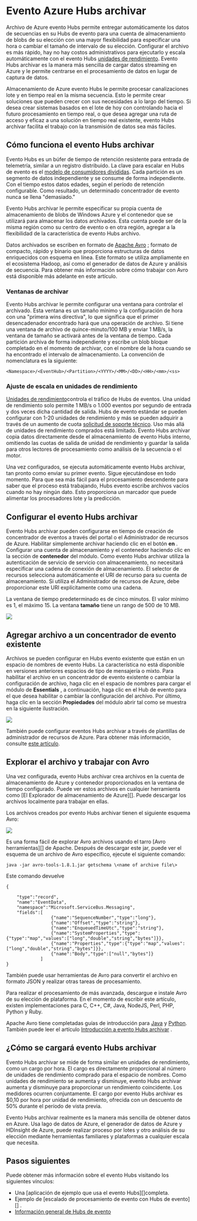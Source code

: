 <properties
    pageTitle="Evento Azure Hubs archivar | Microsoft Azure"
    description="Información general sobre la característica de Azure evento Hubs archivo."
    services="event-hubs"
    documentationCenter=""
    authors="djrosanova"
    manager="timlt"
    editor=""/>

<tags
    ms.service="event-hubs"
    ms.workload="na"
    ms.tgt_pltfrm="na"
    ms.devlang="na"
    ms.topic="article"
    ms.date="09/13/2016"
    ms.author="darosa;sethm"/>

# <a name="azure-event-hubs-archive"></a>Evento Azure Hubs archivar

Archivo de Azure evento Hubs permite entregar automáticamente los datos de secuencias en su Hubs de evento para una cuenta de almacenamiento de blobs de su elección con una mayor flexibilidad para especificar una hora o cambiar el tamaño de intervalo de su elección. Configurar el archivo es más rápido, hay no hay costos administrativos para ejecutarlo y escala automáticamente con el evento Hubs [unidades de rendimiento](event-hubs-overview.md#capacity-and-security). Evento Hubs archivar es la manera más sencilla de cargar datos streaming en Azure y le permite centrarse en el procesamiento de datos en lugar de captura de datos.

Almacenamiento de Azure evento Hubs le permite procesar canalizaciones lote y en tiempo real en la misma secuencia. Esto le permite crear soluciones que pueden crecer con sus necesidades a lo largo del tiempo. Si desea crear sistemas basados en el lote de hoy con controlando hacia el futuro procesamiento en tiempo real, o que desea agregar una ruta de acceso y eficaz a una solución en tiempo real existente, evento Hubs archivar facilita el trabajo con la transmisión de datos sea más fáciles.

## <a name="how-event-hubs-archive-works"></a>Cómo funciona el evento Hubs archivar

Evento Hubs es un búfer de tiempo de retención resistente para entrada de telemetría, similar a un registro distribuido. La clave para escalar en Hubs de evento es el [modelo de consumidores divididas](event-hubs-overview.md#partition-key). Cada partición es un segmento de datos independiente y se consume de forma independiente. Con el tiempo estos datos edades, según el período de retención configurable. Como resultado, un determinado concentrador de evento nunca se llena "demasiado."

Evento Hubs archivar le permite especificar su propia cuenta de almacenamiento de blobs de Windows Azure y el contenedor que se utilizará para almacenar los datos archivados. Esta cuenta puede ser de la misma región como su centro de evento o en otra región, agregar a la flexibilidad de la característica de evento Hubs archivo.

Datos archivados se escriben en formato de [Apache Avro][] ; formato de compacto, rápido y binario que proporciona estructuras de datos enriquecidos con esquema en línea. Este formato se utiliza ampliamente en el ecosistema Hadoop, así como el generador de datos de Azure y análisis de secuencia. Para obtener más información sobre cómo trabajar con Avro está disponible más adelante en este artículo.

### <a name="archive-windowing"></a>Ventanas de archivar

Evento Hubs archivar le permite configurar una ventana para controlar el archivado. Esta ventana es un tamaño mínimo y la configuración de hora con una "primera wins directiva", lo que significa que el primer desencadenador encontrado hará que una operación de archivo. Si tiene una ventana de archivo de quince-minuto/100 MB y enviar 1 MB/s, la ventana de tamaño se activará antes de la ventana de tiempo. Cada partición archiva de forma independiente y escribe un blob bloque completado en el momento de archivar, con el nombre de la hora cuando se ha encontrado el intervalo de almacenamiento. La convención de nomenclatura es la siguiente:

```
<Namespace>/<EventHub>/<Partition>/<YYYY>/<MM>/<DD>/<HH>/<mm>/<ss>
```

### <a name="scaling-to-throughput-units"></a>Ajuste de escala en unidades de rendimiento

[Unidades de rendimiento](event-hubs-overview.md#capacity-and-security)controla el tráfico de Hubs de eventos. Una unidad de rendimiento solo permite 1 MB/s o 1.000 eventos por segundo de entrada y dos veces dicha cantidad de salida. Hubs de evento estándar se pueden configurar con 1-20 unidades de rendimiento y más se pueden adquirir a través de un aumento de cuota [solicitud de soporte técnico][]. Uso más allá de unidades de rendimiento comprados está limitado. Evento Hubs archivar copia datos directamente desde el almacenamiento de evento Hubs interno, omitiendo las cuotas de salida de unidad de rendimiento y guardar la salida para otros lectores de procesamiento como análisis de la secuencia o el motor.

Una vez configurados, se ejecuta automáticamente evento Hubs archivar, tan pronto como enviar su primer evento. Sigue ejecutándose en todo momento. Para que sea más fácil para el procesamiento descendente para saber que el proceso está trabajando, Hubs evento escribe archivos vacíos cuando no hay ningún dato. Esto proporciona un marcador que puede alimentar los procesadores lote y la predicción.

## <a name="setting-up-event-hubs-archive"></a>Configurar el evento Hubs archivar

Evento Hubs archivar pueden configurarse en tiempo de creación de concentrador de eventos a través del portal o el Administrador de recursos de Azure. Habilitar simplemente archivar haciendo clic en el botón **en** . Configurar una cuenta de almacenamiento y el contenedor haciendo clic en la sección de **contenedor** del módulo. Como evento Hubs archivar utiliza la autenticación de servicio de servicio con almacenamiento, no necesitará especificar una cadena de conexión de almacenamiento. El selector de recursos selecciona automáticamente el URI de recurso para su cuenta de almacenamiento. Si utiliza el Administrador de recursos de Azure, debe proporcionar este URI explícitamente como una cadena.

La ventana de tiempo predeterminado es de cinco minutos. El valor mínimo es 1, el máximo 15. La ventana **tamaño** tiene un rango de 500 de 10 MB.

![][1]

## <a name="adding-archive-to-an-existing-event-hub"></a>Agregar archivo a un concentrador de evento existente

Archivos se pueden configurar en Hubs evento existente que están en un espacio de nombres de evento Hubs. La característica no está disponible en versiones anteriores espacios de tipo de mensajería o mixto. Para habilitar el archivo en un concentrador de evento existente o cambiar la configuración de archivo, haga clic en el espacio de nombres para cargar el módulo de **Essentials** , a continuación, haga clic en el Hub de evento para el que desea habilitar o cambiar la configuración del archivo. Por último, haga clic en la sección **Propiedades** del módulo abrir tal como se muestra en la siguiente ilustración.

![][2]

También puede configurar eventos Hubs archivar a través de plantillas de administrador de recursos de Azure. Para obtener más información, consulte [este artículo](event-hubs-resource-manager-namespace-event-hub-enable-archive.md).

## <a name="exploring-the-archive-and-working-with-avro"></a>Explorar el archivo y trabajar con Avro

Una vez configurada, evento Hubs archivar crea archivos en la cuenta de almacenamiento de Azure y contenedor proporcionados en la ventana de tiempo configurado. Puede ver estos archivos en cualquier herramienta como [El Explorador de almacenamiento de Azure][]. Puede descargar los archivos localmente para trabajar en ellas.

Los archivos creados por evento Hubs archivar tienen el siguiente esquema Avro:

![][3]

Es una forma fácil de explorar Avro archivos usando el tarro [Avro herramientas][] de Apache. Después de descargar este jar, puede ver el esquema de un archivo de Avro específico, ejecute el siguiente comando:

```
java -jar avro-tools-1.8.1.jar getschema \<name of archive file\>
```

Este comando devuelve

```
{

    "type":"record",
    "name":"EventData",
    "namespace":"Microsoft.ServiceBus.Messaging",
    "fields":[
                 {"name":"SequenceNumber","type":"long"},
                 {"name":"Offset","type":"string"},
                 {"name":"EnqueuedTimeUtc","type":"string"},
                 {"name":"SystemProperties","type":{"type":"map","values":["long","double","string","bytes"]}},
                 {"name":"Properties","type":{"type":"map","values":["long","double","string","bytes"]}},
                 {"name":"Body","type":["null","bytes"]}
             ]
}
```

También puede usar herramientas de Avro para convertir el archivo en formato JSON y realizar otras tareas de procesamiento.

Para realizar el procesamiento de más avanzada, descargue e instale Avro de su elección de plataforma. En el momento de escribir este artículo, existen implementaciones para C, C++, C\#, Java, NodeJS, Perl, PHP, Python y Ruby.

Apache Avro tiene completadas guías de introducción para [Java][] y [Python][]. También puede leer el artículo [Introducción a evento Hubs archivar](event-hubs-archive-python.md) .

## <a name="how-event-hubs-archive-is-charged"></a>¿Cómo se cargará evento Hubs archivar

Evento Hubs archivar se mide de forma similar en unidades de rendimiento, como un cargo por hora. El cargo es directamente proporcional al número de unidades de rendimiento comprado para el espacio de nombres. Como unidades de rendimiento se aumenta y disminuye, evento Hubs archivar aumenta y disminuye para proporcionar un rendimiento coincidente. Los medidores ocurren conjuntamente. El cargo por evento Hubs archivar es $0,10 por hora por unidad de rendimiento, ofrecida con un descuento de 50% durante el período de vista previa.

Evento Hubs archivar realmente es la manera más sencilla de obtener datos en Azure. Usa lago de datos de Azure, el generador de datos de Azure y HDInsight de Azure, puede realizar proceso por lotes y otro análisis de su elección mediante herramientas familiares y plataformas a cualquier escala que necesita.

## <a name="next-steps"></a>Pasos siguientes

Puede obtener más información sobre el evento Hubs visitando los siguientes vínculos:

- Una [aplicación de ejemplo que usa el evento Hubs][]completa.
- Ejemplo de [escalado de procesamiento de evento con Hubs de evento][] .
- [Información general de Hubs de evento][]

[Apache Avro]: http://avro.apache.org/
[solicitud de soporte técnico]: https://portal.azure.com/?#blade/Microsoft_Azure_Support/HelpAndSupportBlade
[1]: ./media/event-hubs-archive-overview/event-hubs-archive1.png
[2]: media/event-hubs-archive-overview/event-hubs-archive2.png
[Explorador de almacenamiento de Azure]: http://azurestorageexplorer.codeplex.com/
[3]: ./media/event-hubs-archive-overview/event-hubs-archive3.png
[Herramientas de Avro]: http://www-us.apache.org/dist/avro/avro-1.8.1/java/avro-tools-1.8.1.jar
[Java]: http://avro.apache.org/docs/current/gettingstartedjava.html
[Python]: http://avro.apache.org/docs/current/gettingstartedpython.html
[Información general de Hubs de evento]: event-hubs-overview.md
[aplicación de ejemplo que usa Hubs de evento]: https://code.msdn.microsoft.com/Service-Bus-Event-Hub-286fd097
[Escalar evento procesamiento con Hubs de evento]: https://code.msdn.microsoft.com/Service-Bus-Event-Hub-45f43fc3